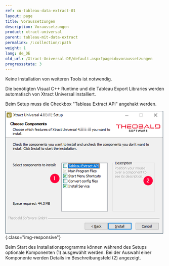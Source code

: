 ```yaml
---
ref: xu-tableau-data-extract-01
layout: page
title: Voraussetzungen
description: Voraussetzungen
product: xtract-universal
parent: tableau-mit-data-extract
permalink: /:collection/:path
weight: 1
lang: de_DE
old_url: /Xtract-Universal-DE/default.aspx?pageid=voraussetzungen
progressstate: 3
---
```


Keine Installation von weiteren Tools ist notwendig. 

Die benötigten Visual C++ Runtime und die Tableau Export Libraries werden automatisch von Xtract Universal installiert. 

Beim Setup muss die Checkbox "Tableau Extract API" angehakt werden.

![XU_Setup](/img/content/xu/XU_Setup_2.png){:class="img-responsive"}

Beim Start des Installationsprogramms können während des Setups optionale Komponenten (1) ausgewählt werden. Bei der Auswahl einer Komponente werden Details im Beschreibungsfeld (2) angezeigt.
